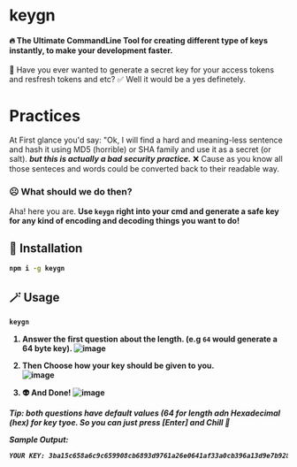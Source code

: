 # keygn

#### :fire: The Ultimate CommandLine Tool for creating different type of keys instantly, to make your development faster.

🧐 Have you ever wanted to generate a secret key for your access tokens and resfresh tokens and etc?
✅ Well it would be a yes definetely.

# Practices
At First glance you'd say: "Ok, I will find a hard and meaning-less sentence and hash it using MD5 (horrible) or SHA family and use it as a secret (or salt). <b>*but this is actually a bad security practice.*</b> ❌
Cause as you know all those senteces and words could be converted back to their readable way.

### ☹️ What should we do then?
Aha! here you are.
<b> Use `keygn` right into your cmd and generate a safe key for any kind of encoding and decoding things you want to do!

## 🚀 Installation
```sh
npm i -g keygn
```

## 🪄 Usage
```sh
keygn
```

1. Answer the first question about the length. (e.g `64` would generate a 64 byte key).
![image](https://github.com/NimaCodez/keygn/assets/85389307/f79a7e60-cdfa-45f6-8377-0f2b8a58e521)

2. Then Choose how your key should be given to you. </br>
![image](https://github.com/NimaCodez/keygn/assets/85389307/c6843af7-5cf2-4a77-9ca7-05f8953c7190)

3. 👽 And Done!
![image](https://github.com/NimaCodez/keygn/assets/85389307/8e80d51e-6e1f-485b-a6dd-87f44480fe12)

<b><em>Tip: both questions have default values (64 for length adn Hexadecimal (hex) for key tyoe. So you can just press [Enter] and Chill 🦭

Sample Output:
```sh
YOUR KEY: 3ba15c658a6c9c659908cb6893d9761a26e0641af33a0cb396a13d9e7b928c626882d3b050575b027da0717c48c745d633a5dfe7d4523aeea89648b508d864f9
```
